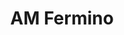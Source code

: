 ---
title: AM Fermino
image: >-
  https://res.cloudinary.com/izitech/image/upload/v1555918524/websites/AMFermino.png
link: https://amfermino.com/
---